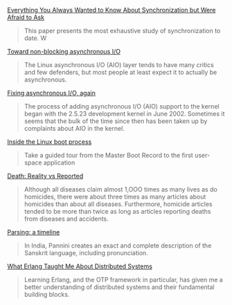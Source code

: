 [Everything You Always Wanted to Know About Synchronization but Were Afraid to Ask](http://sigops.org/sosp/sosp13/papers/p33-david.pdf)
> This paper presents the most exhaustive study of synchronization to date. W

[Toward non-blocking asynchronous I/O](https://lwn.net/Articles/724198/)
> The Linux asynchronous I/O (AIO) layer tends to have many critics and few defenders, but most people at least expect it to actually be asynchronous. 

[Fixing asynchronous I/O, again](https://lwn.net/Articles/671649/)
> The process of adding asynchronous I/O (AIO) support to the kernel began with the 2.5.23 development kernel in June 2002. Sometimes it seems that the bulk of the time since then has been taken up by complaints about AIO in the kernel. 

[Inside the Linux boot process](https://www.ibm.com/developerworks/library/l-linuxboot/)
> Take a guided tour from the Master Boot Record to the first user-space application

[Death: Reality vs Reported](https://owenshen24.github.io/charting-death/?utm_source=hackernewsletter&utm_medium=email&utm_term=fav)
> Although all diseases claim almost 1,OOO times as many lives as do homicides, there were about three times as many articles about homicides than about all diseases. Furthermore, homicide articles tended to be more than twice as long as articles reporting deaths from diseases and accidents.

[Parsing: a timeline](https://jeffreykegler.github.io/personal/timeline_v3)
> In India, Pannini creates an exact and complete description of the Sanskrit language, including pronunciation.

[What Erlang Taught Me About Distributed Systems](https://blog.kenforthewin.com/what-erlang-taught-me-about-distributed-systems/)
> Learning Erlang, and the OTP framework in particular, has given me a better understanding of distributed systems and their fundamental building blocks. 